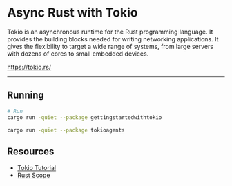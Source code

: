 # Async Rust with Tokio

Tokio is an asynchronous runtime for the Rust programming language.
 It provides the building blocks needed for writing networking applications.
 It gives the flexibility to target a wide range of systems, from large servers with dozens of cores to small embedded devices.

https://tokio.rs/

---

## Running

```bash
# Run
cargo run -quiet --package gettingstartedwithtokio

cargo run -quiet --package tokioagents
```

## Resources

- [Tokio Tutorial](https://tokio.rs/tokio/tutorial)
- [Rust Scope](https://doc.rust-lang.org/reference/visibility-and-privacy.html#pubin-path-pubcrate-pubsuper-and-pubself)
